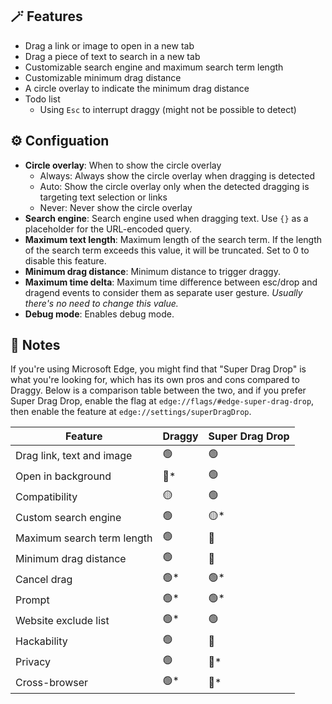 ## 🪄 Features

- Drag a link or image to open in a new tab
- Drag a piece of text to search in a new tab
- Customizable search engine and maximum search term length
- Customizable minimum drag distance
- A circle overlay to indicate the minimum drag distance
- Todo list
    - Using `Esc` to interrupt draggy (might not be possible to detect)

## ⚙️ Configuation

- **Circle overlay**: When to show the circle overlay
    - Always: Always show the circle overlay when dragging is detected
    - Auto: Show the circle overlay only when the detected dragging is targeting text selection or links
    - Never: Never show the circle overlay
- **Search engine**: Search engine used when dragging text. Use `{}` as a placeholder for the URL-encoded query.
- **Maximum text length**: Maximum length of the search term. If the length of the search term exceeds this value, it will be truncated. Set to 0 to disable this feature.
- **Minimum drag distance**: Minimum distance to trigger draggy.
- **Maximum time delta**: Maximum time difference between esc/drop and dragend events to consider them as separate user gesture. *Usually there's no need to change this value.*
- **Debug mode**: Enables debug mode.

## 📃 Notes

If you're using Microsoft Edge, you might find that "Super Drag Drop" is what you're looking for, which has its own pros and cons compared to Draggy. Below is a comparison table between the two, and if you prefer Super Drag Drop, enable the flag at `edge://flags/#edge-super-drag-drop`, then enable the feature at `edge://settings/superDragDrop`.

| Feature | Draggy | Super Drag Drop |
| --- | --- | --- |
| Drag link, text and image | 🟢 | 🟢 |
| Open in background | <span title="Browser's design makes this feature impossible">🔴*</span> | 🟢 |
| Compatibility | 🟡 | 🟢 |
| Custom search engine | 🟢 | <span title="Limited to Bing and default search engine">🟡*</span> |
| Maximum search term length | 🟢 | 🔴 |
| Minimum drag distance | 🟢 | 🔴 |
| Cancel drag | <span title="Move mouse back into the circle (browser's design makes cancelling with Esc impossible)">🟢*</span> | <span title="Press Esc key">🟢*</span> |
| Prompt | <span title="Circle overlay">🟢*</span> | <span title="Top toast">🟢*</span> |
| Website exclude list | <span title="Configure in Tampermonkey">🟢*</span> | 🟢 |
| Hackability | 🟢 | 🔴 |
| Privacy | 🟢 | <span title="Adds tracking parameters when searching">🔴*</span> |
| Cross-browser | <span title="Expected to work on all modern browsers with Tampermonkey">🟢*</span> | <span title="Edge-exclusive">🔴*</span> |
